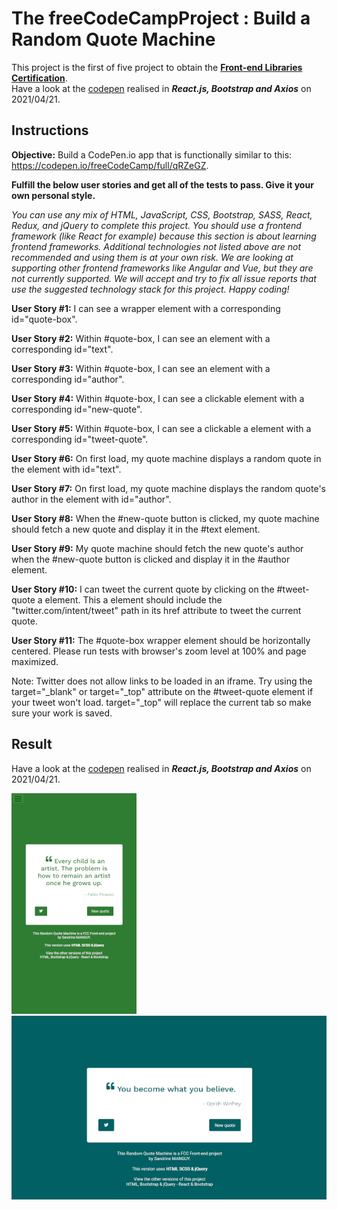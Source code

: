 # The freeCodeCampProject : Build a Random Quote Machine
This project is the first of five project to obtain the 
[**Front-end Libraries Certification**](https://www.freecodecamp.org/certification/fcc3ab085a4-3e2d-4160-a445-50914111cc0d/front-end-libraries).  
Have a look at the [codepen](https://codepen.io/s-manguy/full/YzNRXRg) realised in ***React.js, Bootstrap and Axios*** on 2021/04/21.

## Instructions
**Objective:** Build a CodePen.io app that is functionally similar to this: https://codepen.io/freeCodeCamp/full/qRZeGZ.

**Fulfill the below user stories and get all of the tests to pass. Give it your own personal style.**

*You can use any mix of HTML, JavaScript, CSS, Bootstrap, SASS, React, Redux, and jQuery to complete this project. You should use a frontend framework (like React for example) because this section is about learning frontend frameworks. Additional technologies not listed above are not recommended and using them is at your own risk. We are looking at supporting other frontend frameworks like Angular and Vue, but they are not currently supported. We will accept and try to fix all issue reports that use the suggested technology stack for this project. Happy coding!*

**User Story #1:** I can see a wrapper element with a corresponding id="quote-box".

**User Story #2:** Within #quote-box, I can see an element with a corresponding id="text".

**User Story #3:** Within #quote-box, I can see an element with a corresponding id="author".

**User Story #4:** Within #quote-box, I can see a clickable element with a corresponding id="new-quote".

**User Story #5:** Within #quote-box, I can see a clickable a element with a corresponding id="tweet-quote".

**User Story #6:** On first load, my quote machine displays a random quote in the element with id="text".

**User Story #7:** On first load, my quote machine displays the random quote's author in the element with id="author".

**User Story #8:** When the #new-quote button is clicked, my quote machine should fetch a new quote and display it in the #text element.

**User Story #9:** My quote machine should fetch the new quote's author when the #new-quote button is clicked and display it in the #author element.

**User Story #10:** I can tweet the current quote by clicking on the #tweet-quote a element. This a element should include the "twitter.com/intent/tweet" path in its href attribute to tweet the current quote.

**User Story #11:** The #quote-box wrapper element should be horizontally centered. Please run tests with browser's zoom level at 100% and page maximized.

Note: Twitter does not allow links to be loaded in an iframe. Try using the target="_blank" or target="_top" attribute on the #tweet-quote element if your tweet won't load. target="_top" will replace the current tab so make sure your work is saved.

## Result
Have a look at the [codepen](https://codepen.io/s-manguy/full/YzNRXRg) realised in ***React.js, Bootstrap and Axios*** on 2021/04/21.


![mobile screenshot](https://github.com/s-manguy/projects/blob/main/front-end-libraries/fcc-01-randomquote-version-01-html-scss-jquery/06%20randomquote_mobile_sandrine_red.png)
![desktop screenshot](https://github.com/s-manguy/projects/blob/main/front-end-libraries/fcc-01-randomquote-version-01-html-scss-jquery/06%20randomquote_desktop_sandrinemanguy_red.png)

